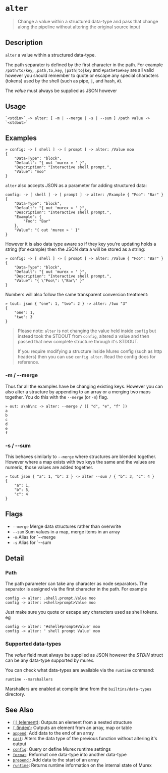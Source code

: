 # `alter`

> Change a value within a structured data-type and pass that change along the pipeline without altering the original source input

## Description

`alter` a value within a structured data-type.

The path separater is defined by the first character in the path. For example
`/path/to/key`, `,path,to,key`, `|path|to|key` and `#path#to#key` are all valid
however you should remember to quote or escape any special characters (tokens)
used by the shell (such as pipe, `|`, and hash, `#`).

The _value_ must always be supplied as JSON however

## Usage

    `<stdin>` -> alter: [ -m | --merge | -s | --sum ] /path value -> `<stdout>`

## Examples

    » config: -> [ shell ] -> [ prompt ] -> alter: /Value moo
    {
        "Data-Type": "block",
        "Default": "{ out 'murex » ' }",
        "Description": "Interactive shell prompt.",
        "Value": "moo"
    }

`alter` also accepts JSON as a parameter for adding structured data:

    config: -> [ shell ] -> [ prompt ] -> alter: /Example { "Foo": "Bar" }
    {
        "Data-Type": "block",
        "Default": "{ out 'murex » ' }",
        "Description": "Interactive shell prompt.",
        "Example": {
            "Foo": "Bar"
        },
        "Value": "{ out 'murex » ' }"
    }

However it is also data type aware so if they key you're updating holds a string
(for example) then the JSON data a will be stored as a string:

    » config: -> [ shell ] -> [ prompt ] -> alter: /Value { "Foo": "Bar" }
    {
        "Data-Type": "block",
        "Default": "{ out 'murex » ' }",
        "Description": "Interactive shell prompt.",
        "Value": "{ \"Foo\": \"Bar\" }"
    }

Numbers will also follow the same transparent conversion treatment:

    » tout: json { "one": 1, "two": 2 } -> alter: /two "3"
    {
        "one": 1,
        "two": 3
    }

> Please note: `alter` is not changing the value held inside `config` but
> instead took the STDOUT from `config`, altered a value and then passed that
> new complete structure through it's STDOUT.
>
> If you require modifying a structure inside Murex config (such as http
> headers) then you can use `config alter`. Read the config docs for reference.

### -m / --merge

Thus far all the examples have be changing existing keys. However you can also
alter a structure by appending to an array or a merging two maps together. You
do this with the `--merge` (or `-m`) flag.

    » out: a\nb\nc -> alter: --merge / ([ "d", "e", "f" ])
    a
    b
    c
    d
    e
    f

### -s / --sum

This behaves similarly to `--merge` where structures are blended together.
However where a map exists with two keys the same and the values are numeric,
those values are added together.

    » tout json { "a": 1, "b": 2 } -> alter --sum / { "b": 3, "c": 4 }
    {
        "a": 1,
        "b": 5,
        "c": 4
    }

## Flags

- `--merge`
  Merge data structures rather than overwrite
- `--sum`
  Sum values in a map, merge items in an array
- `-m`
  Alias for `--merge
- `-s`
  Alias for `--sum

## Detail

### Path

The path parameter can take any character as node separators. The separator is
assigned via the first character in the path. For example

    config -> alter: .shell.prompt.Value moo
    config -> alter: >shell>prompt>Value moo

Just make sure you quote or escape any characters used as shell tokens. eg

    config -> alter: '#shell#prompt#Value' moo
    config -> alter: ' shell prompt Value' moo

### Supported data-types

The _value_ field must always be supplied as JSON however the _STDIN_ struct
can be any data-type supported by murex.

You can check what data-types are available via the `runtime` command:

    runtime --marshallers

Marshallers are enabled at compile time from the `builtins/data-types` directory.

## See Also

- [`[[` (element)](./element.md):
  Outputs an element from a nested structure
- [`[` (index)](./index.md):
  Outputs an element from an array, map or table
- [`append`](./append.md):
  Add data to the end of an array
- [`cast`](./cast.md):
  Alters the data type of the previous function without altering it's output
- [`config`](./config.md):
  Query or define Murex runtime settings
- [`format`](./format.md):
  Reformat one data-type into another data-type
- [`prepend` ](./prepend.md):
  Add data to the start of an array
- [`runtime`](./runtime.md):
  Returns runtime information on the internal state of Murex
